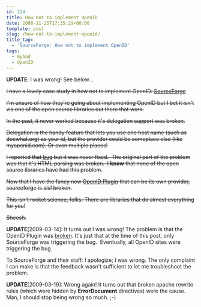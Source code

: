 ```yaml
---
id: 224
title: How not to implement OpenID
date: 2008-11-25T17:35:29+00:00
template: post
slug: /how-not-to-implement-openid/
title_tag:
  - 'SourceForge: How not to implement OpenID'
tags:
  - mybad
  - OpenID
---
```


**UPDATE**: I was wrong! See below...

~~I have a lovely case study in how not to implement OpenID:
[SourceForge](http://sourceforge.net/)~~

~~I'm unsure of how they're going about implementing OpenID but I bet it isn't
via one of the open source libraries out there that work.~~

~~In the past, it never worked because it's delegation support was broken.~~

~~Delegation is the handy feature that lets you use one host name (such as
docwhat.org) as your id, but the provider could be someplace else (like
myopenid.com). Or even multiple places!~~

~~I reported that
[bug](https://sourceforge.net/tracker2/?func=detail&aid=1955438&group_id=1&atid=200001)
but it was never fixed.  The original part of the problem was that it's HTML
parsing was broken.  I **know** that none of the open source libraries have
had this problem.~~

~~Now that I have the fancy new
[OpenID Plugin](http://wordpress.org/extend/plugins/openid/) that can be its
own provider, sourceforge is _still_ broken.~~

~~This isn't rocket science, folks. There are libraries that do almost
everything for you!~~

~~Sheesh.~~

**UPDATE**[2009-03-14]: It turns out I was wrong! The problem is that the
OpenID Plugin was
[broken](http://code.google.com/p/diso/issues/detail?id=101&colspec=ID%20Type%20Project%20Status%20Priority%20Milestone%20Owner%20Summary).
It's just that at the time of this post, only SourceForge was triggering the
bug.  Eventually, all OpenID sites were triggering the bug.

To SourceForge and their staff: I apologize; I was wrong. The only complaint I
can make is that the feedback wasn't sufficient to let me troubleshoot the
problem.

**UPDATE**[2009-03-19]: Wrong again! It turns out that broken apache rewrite
rules (which were hidden by **ErrorDocument** directives) were the cause. Man,
I should stop being wrong so much. ;-)
